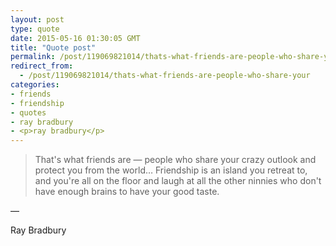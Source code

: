 ```yaml
---
layout: post
type: quote
date: 2015-05-16 01:30:05 GMT
title: "Quote post"
permalink: /post/119069821014/thats-what-friends-are-people-who-share-your
redirect_from: 
  - /post/119069821014/thats-what-friends-are-people-who-share-your
categories:
- friends
- friendship
- quotes
- ray bradbury
- <p>ray bradbury</p>
---
```

<blockquote>That's what friends are — people who share your crazy outlook and protect you from the world… Friendship is an island you retreat to, and you're all on the floor and laugh at all the other ninnies who don't have enough brains to have your good taste.</blockquote>

 — <p>Ray Bradbury</p>